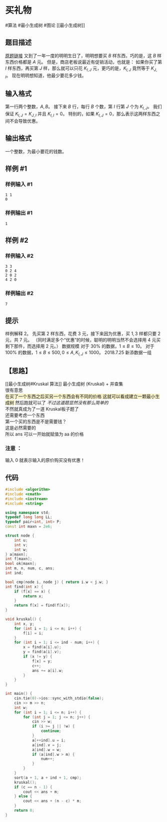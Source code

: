 # 买礼物
#算法 #最小生成树 #图论
[[最小生成树]]
## 题目描述
[原题链接](https://www.luogu.com.cn/problem/P1194)
又到了一年一度的明明生日了，明明想要买 $B$ 样东西，巧的是，这 $B$ 样东西价格都是 $A$ 元。
但是，商店老板说最近有促销活动，也就是：
如果你买了第 $I$ 样东西，再买第 $J$ 样，那么就可以只花 $K_{I,J}$ 元，更巧的是，$K_{I,J}$ 竟然等于 $K_{J,I}$。
现在明明想知道，他最少要花多少钱。
## 输入格式
第一行两个整数，$A,B$。
接下来 $B$ 行，每行 $B$ 个数，第 $I$ 行第 $J$ 个为 $K_{I,J}$。
我们保证 $K_{I,J}=K_{J,I}$ 并且 $K_{I,I}=0$。
特别的，如果 $K_{I,J}=0$，那么表示这两样东西之间不会导致优惠。
## 输出格式
一个整数，为最小要花的钱数。
## 样例 #1
### 样例输入 #1
```
1 1
0
```
### 样例输出 #1
```
1
```
## 样例 #2
### 样例输入 #2
```
3 3
0 2 4
2 0 2
4 2 0
```
### 样例输出 #2
```
7
```
## 提示
样例解释 $2$。
先买第 $2$ 样东西，花费 $3$ 元，接下来因为优惠，买 $1,3$ 样都只要 $2$ 元，共 $7$ 元。
（同时满足多个“优惠”的时候，聪明的明明当然不会选择用 $4$ 元买剩下那件，而选择用 $2$ 元。）
数据规模
对于 $30\%$ 的数据，$1\le B\le 10$。
对于 $100\%$ 的数据，$1\le B\le500,0\le A,K_{I,J}\le1000$。
2018.7.25 新添数据一组
## 【思路】
[[最小生成树#Kruskal 算法]]
最小生成树 (Kruskal) + 并查集  
很有意思  
<span style="background:rgba(240, 200, 0, 0.2)">在买了一个东西之后买另一个东西会有不同的价格  </span>
<span style="background:rgba(240, 200, 0, 0.2)">这就可以看成建立一颗最小生成树 </span> 
然后跑就可以了
*不过这道题显然没有那么简单的*  
不然就真成为了一道 Kruskal板子题了  
还需要考虑一个东西  
第一个买的东西是不是需要钱？  
这是必然需要的  
所以 ans 可以一开始就赋值为 aa 的价格

### 注意 ：  
输入 0 就表示输入的原价购买没有优惠！

## 代码
```C++
#include <algorithm>
#include <cmath>
#include <iostream>
#include <string>

using namespace std;
typedef long long LL;
typedef pair<int, int> P;
const int maxn = 2e6;

struct node {
    int u;
    int v;
    int w;
} a[maxn];
int f[maxn];
bool ok[maxn];
int m, n, num, c, ans;
int ind;  

bool cmp(node i, node j) { return i.w < j.w; }
int find(int x) {
    if (f[x] == x) {
        return x;
    }
    return f[x] = find(f[x]);
}  

void kruskal() {
    int x, y;
    for (int i = 1; i <= n; i++) {
        f[i] = i;
    }
    for (int i = 1; i <= ind - num; i++) {
        x = find(a[i].u);
        y = find(a[i].v);
        if (x != y) {
            f[x] = y;
            c++;
            ans += a[i].w;
        }
    }
} 

int main() {
    cin.tie(0)->ios::sync_with_stdio(false);
    cin >> m >> n;
    int w;
    for (int i = 1; i <= n; i++) {
        for (int j = 1; j <= n; j++) {
            cin >> w;
            if (i >= j || !w) {
                continue;
            }
            a[++ind].u = i;
            a[ind].v = j;
            a[ind].w = w;
            if (a[ind].w > m) {
                num++;
            }
        }
    }
    sort(a + 1, a + ind + 1, cmp);
    kruskal();
    if (c == n - 1) {
        cout << ans + m;
    } else {
        cout << ans + (n - c) * m;
    }  
    return 0;
}
```